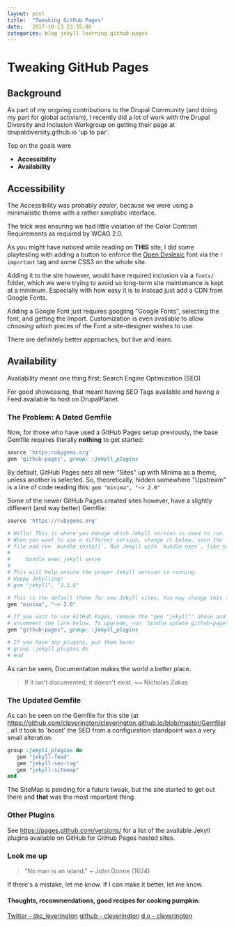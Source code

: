 ```yaml
---
layout: post
title:  "Tweaking GitHub Pages"
date:   2017-10-13 23:35:06
categories: blog jekyll learning github-pages
---
```


# Tweaking GitHub Pages

## Background

As part of my ongoing contributions to the Drupal Community (and doing my part for global activism), I recently did a lot of work with the Drupal Diversity and Inclusion Workgroup on getting their page at drupaldiversity.github.io 'up to par'.

Top on the goals were
- **Accessibility**
- **Availability**

## Accessibility

The Accessibility was probably *easier*, because we were using a minimalistic theme with a rather simplistic interface.

The trick was ensuring we had little violation of the Color Contrast Requirements as required by WCAG 2.0. 

As you might have noticed while reading on **THIS** site, I did some playtesting with adding a button to enforce the [Open Dyslexic](opendyslexic.org "Open Dyslexic") font via the `! important` tag and some CSS3 on the whole site.

Adding it to the site however, would have required inclusion via a `fonts/` folder, which we were trying to avoid so long-term site maintenance is kept at a minimum. Especially with how easy it is to instead just add a CDN from Google Fonts.

Adding a Google Font just requires googling "Google Fonts", selecting the font, and getting the Import. Customization is even available to allow *choosing* which pieces of the Font a site-designer wishes to use.

There are definitely better approaches, but live and learn.

## Availability

Availability meant one thing first: Search Engine Optimization (SEO)

For good showcasing, that meant having SEO Tags available and having a Feed available to host on DrupalPlanet.

### The Problem: A Dated Gemfile

Now, for those who have used a GitHub Pages setup previously, the base Gemfile requires literally **nothing** to get started:
```ruby
source 'https:rubygems.org'
gem 'github-pages', group: :jekyll_plugins
```

By default, GitHub Pages sets all new "Sites" up with Minima as a theme, unless another is selected. So, theoretically, hidden somewhere "Upstream" is a line of code reading this:
`gem "minima", "~> 2.0"`

Some of the newer GitHub Pages created sites however, have a slightly different (and way better) Gemfile:
```ruby
source 'https://rubygems.org'

# Hello! This is where you manage which Jekyll version is used to run.
# When you want to use a different version, change it below, save the
# file and run `bundle install`. Run Jekyll with `bundle exec`, like so:
#
#     bundle exec jekyll serve
#
# This will help ensure the proper Jekyll version is running.
# Happy Jekylling!
# gem "jekyll", "3.3.0"

# This is the default theme for new Jekyll sites. You may change this to anything you like.
gem "minima", "~> 2.0"

# If you want to use GitHub Pages, remove the "gem "jekyll"" above and
# uncomment the line below. To upgrade, run `bundle update github-pages`.
gem "github-pages", group: :jekyll_plugins

# If you have any plugins, put them here!
# group :jekyll_plugins do
# end
```
As can be seen, Documentation makes the world a better place.

> If it isn't documented, it doesn't exist. ~~ Nicholas Zakas

### The Updated Gemfile

As can be seen on the Gemfile for this site (at https://github.com/cleverington/cleverington.github.io/blob/master/Gemfile), all it took to 'boost' the SEO from a configuration standpoint was a very small alteration:

```ruby
group :jekyll_plugins do
   gem "jekyll-feed"
   gem "jekyll-seo-tag"
   gem "jekyll-sitemap"
end
```
The SiteMap is pending for a future tweak, but the site started to get out there and **that** was the most important thing.

### Other Plugins

See https://pages.github.com/versions/ for a list of the available Jekyll plugins available on GitHub for GitHub Pages hosted sites.

### Look me up

> "No man is an island." ~ John Donne \(1624\)

If there's a mistake, let me know.
If I can make it better, let me know.

#### Thoughts, recommendations, good recipes for cooking pumpkin:

[Twitter - @c_leverington](https://twitter.com/c_leverington)
[github - cleverington](https://github.com/cleverington/n00b-drupal-development)
[d.o - cleverington](https://www.drupal.org/u/cleverington)
